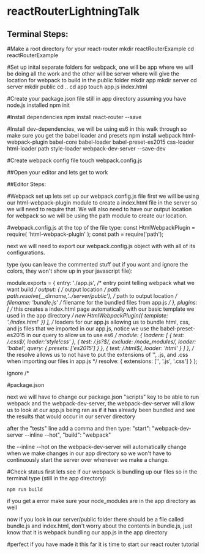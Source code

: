 # reactRouterLightningTalk

## Terminal Steps:

#Make a root directory for your react-router
  mkdir reactRouterExample
  cd reactRouterExample

#Set up inital separate folders for webpack, one will be app where we will be doing all the work and the other will be server where will give the location for webpack to build in the public folder
  mkdir app
  mkdir server
  cd server
  mkdir public
  cd ..
  cd app
  touch app.js index.html

#Create your package.json file still in app directory assuming you have node.js installed
  npm init

#Install dependencies
  npm install react-router --save

#Install dev-dependencies, we will be using es6 in this walk through so make sure you get the babel loader and presets
  npm install webpack html-webpack-plugin babel-core babel-loader babel-preset-es2015 css-loader html-loader path style-loader webpack-dev-server  --save-dev

#Create webpack config file
  touch webpack.config.js

##Open your editor and lets get to work

##Editor Steps:

#Webpack set up
  lets set up our webpack.config.js file first
  we will be using our html-webpack-plugin module to create a index.html file in the server so we will need to require that. We will also need to have our output location for webpack so we will be using the path module to create our location.

#webpack.config.js
  at the top of the file type:
    const HtmlWebpackPlugin = require( 'html-webpack-plugin' );
    const path = require('path');

  next we will need to export our webpack.config.js object with             with all of its configurations.

  type (you can leave the commented stuff out if you want and ignore the colors, they won't show up in your javascript file):

  module.exports = {
    entry: './app.js', /* entry point telling webpack what we want build */
    output: { /* output location */
      path: path.resolve(__dirname,'../server/public'), /* path to output location */
      filename: 'bundle.js' /* filename for the bundled files from app.js */
    },
    plugins: [ /* this creates a index.html page automatically with our basic template we used in the app directory */
          new HtmlWebpackPlugin({
            template: './index.html'
          })
    ],
    /* loaders for our app.js allowing us to bundle html, css, and js files that we imported in our app.js, notice we use the babel-preset-es2015 in our query to allow us to use es6    */
    module: {
      loaders: [
        {
          test: /\.css$/,
          loader:'style!css'
        },
        {
          test: /\.js?$/,
          exclude: /node_modules/,
          loader: 'babel',
          query: {
            presets: ['es2015']
          }
        },
        {
          test: /\.html$/,
          loader: 'html'
        }
      ]
    },
    /* the resolve allows us to not have to put the extensions of '', .js, and .css when importing our files in app.js */
    resolve: {
      extensions: ['', '.js', '.css']
    }
  };

ignore /*

#package.json

  next we will have to change our package.json "scripts" key to be able to run webpack and the webpack-dev-server, the webpack-dev-server will allow us to look at our app.js being ran as if it has already been bundled and see the results that would occur in our server directory

  after the "tests" line add a comma and then type:
    "start": "webpack-dev-server --inline --hot",
    "build": "webpack"

  the --inline --hot on the webpack-dev-server will automatically change when we make changes in our app directory so we won't have to continuously start the server over whenever we make a change.

#Check status
  first lets see if our webpack is bundling up our files so in the terminal type (still in the app directory):

    npm run build

  if you get a error make sure your node_modules are in the app directory as well

  now if you look in our server/public folder there should be a file called bundle.js and index.html, don't worry about the contents in bundle.js, just know that it is webpack bundling our app.js in the app directory

#perfect if you have made it this far it is time to start our react router tutorial
